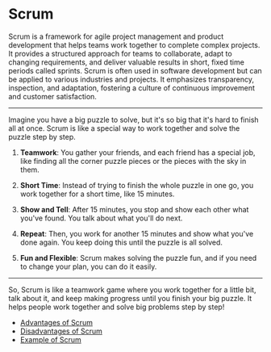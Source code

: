 # Scrum

Scrum is a framework for agile project management and product development that helps teams work together to complete complex projects. It provides a structured approach for teams to collaborate, adapt to changing requirements, and deliver valuable results in short, fixed time periods called sprints. Scrum is often used in software development but can be applied to various industries and projects. It emphasizes transparency, inspection, and adaptation, fostering a culture of continuous improvement and customer satisfaction.

---

Imagine you have a big puzzle to solve, but it's so big that it's hard to finish all at once. Scrum is like a special way to work together and solve the puzzle step by step.

1. **Teamwork**: You gather your friends, and each friend has a special job, like finding all the corner puzzle pieces or the pieces with the sky in them.

2. **Short Time**: Instead of trying to finish the whole puzzle in one go, you work together for a short time, like 15 minutes.

3. **Show and Tell**: After 15 minutes, you stop and show each other what you've found. You talk about what you'll do next.

4. **Repeat**: Then, you work for another 15 minutes and show what you've done again. You keep doing this until the puzzle is all solved.

5. **Fun and Flexible**: Scrum makes solving the puzzle fun, and if you need to change your plan, you can do it easily.

---

So, Scrum is like a teamwork game where you work together for a little bit, talk about it, and keep making progress until you finish your big puzzle. It helps people work together and solve big problems step by step!

-   [Advantages of Scrum](1.%20Advantages.md)
-   [Disadvantages of Scrum](2.%20Disadvantages.md)
-   [Example of Scrum](3.%20Example.md)
